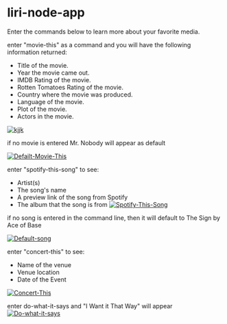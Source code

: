 # liri-node-app

Enter the commands below to learn more about your favorite media.

enter "movie-this" as a command and you will have the following information returned:

   * Title of the movie.
   * Year the movie came out.
   * IMDB Rating of the movie.
   * Rotten Tomatoes Rating of the movie.
   * Country where the movie was produced.
   * Language of the movie.
   * Plot of the movie.
   * Actors in the movie.
   
[![kjjk](https://i.imgur.com/wHK6EvZ.jpg "kjjk")](https://i.imgur.com/wHK6EvZ.jpg "kjjk")

if no movie is entered Mr. Nobody will appear as default

[![Defailt-Movie-This](https://i.imgur.com/SwUsqu1.jpg "Defailt-Movie-This")](https://i.imgur.com/SwUsqu1.jpgp:// "Defailt-Movie-This")


enter "spotify-this-song" to see:

   * Artist(s)
   * The song's name
   * A preview link of the song from Spotify
   * The album that the song is from
[![Spotify-This-Song](https://i.imgur.com/xO55wcP.jpg "Spotify-This-Song")](https://i.imgur.com/xO55wcP.jpg "Spotify-This-Song")

if no song is entered in the command line, then it will default to The Sign by Ace of Base

[![Default-song](https://i.imgur.com/aqnjDqy.jpg "Default-song")](https://i.imgur.com/aqnjDqy.jpg "Default-song")


enter "concert-this" to see:
   * Name of the venue
   * Venue location
   * Date of the Event 

[![Concert-This](https://i.imgur.com/5j2bDUW.jpg "Concert-This")](https://i.imgur.com/5j2bDUW.jpg "Concert-This")

enter do-what-it-says  and "I Want it That Way" will appear
[![Do-what-it-says](https://i.imgur.com/PeuoycT.jpg "Do-what-it-says")](https://i.imgur.com/PeuoycT.jpg "Do-what-it-says")
